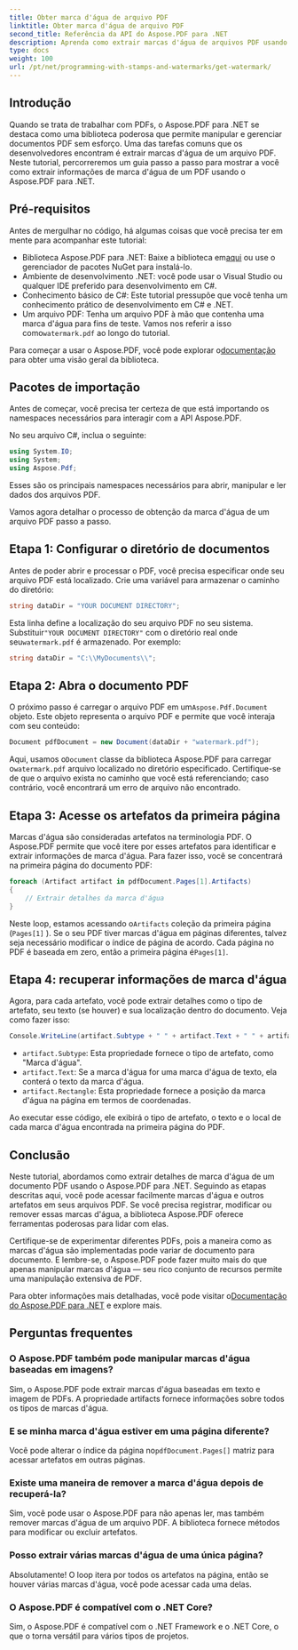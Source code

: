 ```yaml
---
title: Obter marca d'água de arquivo PDF
linktitle: Obter marca d'água de arquivo PDF
second_title: Referência da API do Aspose.PDF para .NET
description: Aprenda como extrair marcas d'água de arquivos PDF usando Aspose.PDF para .NET com um guia passo a passo. Tutorial detalhado para extração de marca d'água.
type: docs
weight: 100
url: /pt/net/programming-with-stamps-and-watermarks/get-watermark/
---
```

## Introdução

Quando se trata de trabalhar com PDFs, o Aspose.PDF para .NET se destaca como uma biblioteca poderosa que permite manipular e gerenciar documentos PDF sem esforço. Uma das tarefas comuns que os desenvolvedores encontram é extrair marcas d'água de um arquivo PDF. Neste tutorial, percorreremos um guia passo a passo para mostrar a você como extrair informações de marca d'água de um PDF usando o Aspose.PDF para .NET.

## Pré-requisitos

Antes de mergulhar no código, há algumas coisas que você precisa ter em mente para acompanhar este tutorial:

-  Biblioteca Aspose.PDF para .NET: Baixe a biblioteca em[aqui](https://releases.aspose.com/pdf/net/) ou use o gerenciador de pacotes NuGet para instalá-lo.
- Ambiente de desenvolvimento .NET: você pode usar o Visual Studio ou qualquer IDE preferido para desenvolvimento em C#.
- Conhecimento básico de C#: Este tutorial pressupõe que você tenha um conhecimento prático de desenvolvimento em C# e .NET.
-  Um arquivo PDF: Tenha um arquivo PDF à mão que contenha uma marca d'água para fins de teste. Vamos nos referir a isso como`watermark.pdf` ao longo do tutorial.

 Para começar a usar o Aspose.PDF, você pode explorar o[documentação](https://reference.aspose.com/pdf/net/) para obter uma visão geral da biblioteca.

## Pacotes de importação

Antes de começar, você precisa ter certeza de que está importando os namespaces necessários para interagir com a API Aspose.PDF. 

No seu arquivo C#, inclua o seguinte:

```csharp
using System.IO;
using System;
using Aspose.Pdf;
```

Esses são os principais namespaces necessários para abrir, manipular e ler dados dos arquivos PDF.

Vamos agora detalhar o processo de obtenção da marca d'água de um arquivo PDF passo a passo.

## Etapa 1: Configurar o diretório de documentos

Antes de poder abrir e processar o PDF, você precisa especificar onde seu arquivo PDF está localizado. Crie uma variável para armazenar o caminho do diretório:

```csharp
string dataDir = "YOUR DOCUMENT DIRECTORY";
```

 Esta linha define a localização do seu arquivo PDF no seu sistema. Substituir`"YOUR DOCUMENT DIRECTORY"` com o diretório real onde seu`watermark.pdf` é armazenado. Por exemplo:

```csharp
string dataDir = "C:\\MyDocuments\\";
```

## Etapa 2: Abra o documento PDF

 O próximo passo é carregar o arquivo PDF em um`Aspose.Pdf.Document` objeto. Este objeto representa o arquivo PDF e permite que você interaja com seu conteúdo:

```csharp
Document pdfDocument = new Document(dataDir + "watermark.pdf");
```

 Aqui, usamos o`Document` classe da biblioteca Aspose.PDF para carregar o`watermark.pdf` arquivo localizado no diretório especificado. Certifique-se de que o arquivo exista no caminho que você está referenciando; caso contrário, você encontrará um erro de arquivo não encontrado.

## Etapa 3: Acesse os artefatos da primeira página

Marcas d'água são consideradas artefatos na terminologia PDF. O Aspose.PDF permite que você itere por esses artefatos para identificar e extrair informações de marca d'água. Para fazer isso, você se concentrará na primeira página do documento PDF:

```csharp
foreach (Artifact artifact in pdfDocument.Pages[1].Artifacts)
{
    // Extrair detalhes da marca d'água
}
```

 Neste loop, estamos acessando o`Artifacts` coleção da primeira página (`Pages[1]` ). Se o seu PDF tiver marcas d'água em páginas diferentes, talvez seja necessário modificar o índice de página de acordo. Cada página no PDF é baseada em zero, então a primeira página é`Pages[1]`.

## Etapa 4: recuperar informações de marca d'água

Agora, para cada artefato, você pode extrair detalhes como o tipo de artefato, seu texto (se houver) e sua localização dentro do documento. Veja como fazer isso:

```csharp
Console.WriteLine(artifact.Subtype + " " + artifact.Text + " " + artifact.Rectangle);
```

- `artifact.Subtype`: Esta propriedade fornece o tipo de artefato, como "Marca d'água".
- `artifact.Text`: Se a marca d'água for uma marca d'água de texto, ela conterá o texto da marca d'água.
- `artifact.Rectangle`: Esta propriedade fornece a posição da marca d'água na página em termos de coordenadas.

Ao executar esse código, ele exibirá o tipo de artefato, o texto e o local de cada marca d'água encontrada na primeira página do PDF.

## Conclusão

Neste tutorial, abordamos como extrair detalhes de marca d'água de um documento PDF usando o Aspose.PDF para .NET. Seguindo as etapas descritas aqui, você pode acessar facilmente marcas d'água e outros artefatos em seus arquivos PDF. Se você precisa registrar, modificar ou remover essas marcas d'água, a biblioteca Aspose.PDF oferece ferramentas poderosas para lidar com elas.

Certifique-se de experimentar diferentes PDFs, pois a maneira como as marcas d'água são implementadas pode variar de documento para documento. E lembre-se, o Aspose.PDF pode fazer muito mais do que apenas manipular marcas d'água — seu rico conjunto de recursos permite uma manipulação extensiva de PDF.

 Para obter informações mais detalhadas, você pode visitar o[Documentação do Aspose.PDF para .NET](https://reference.aspose.com/pdf/net/) e explore mais.

## Perguntas frequentes

### O Aspose.PDF também pode manipular marcas d'água baseadas em imagens?
Sim, o Aspose.PDF pode extrair marcas d'água baseadas em texto e imagem de PDFs. A propriedade artifacts fornece informações sobre todos os tipos de marcas d'água.

### E se minha marca d'água estiver em uma página diferente?
 Você pode alterar o índice da página no`pdfDocument.Pages[]` matriz para acessar artefatos em outras páginas.

### Existe uma maneira de remover a marca d'água depois de recuperá-la?
Sim, você pode usar o Aspose.PDF para não apenas ler, mas também remover marcas d'água de um arquivo PDF. A biblioteca fornece métodos para modificar ou excluir artefatos.

### Posso extrair várias marcas d'água de uma única página?
Absolutamente! O loop itera por todos os artefatos na página, então se houver várias marcas d'água, você pode acessar cada uma delas.

### O Aspose.PDF é compatível com o .NET Core?
Sim, o Aspose.PDF é compatível com o .NET Framework e o .NET Core, o que o torna versátil para vários tipos de projetos.